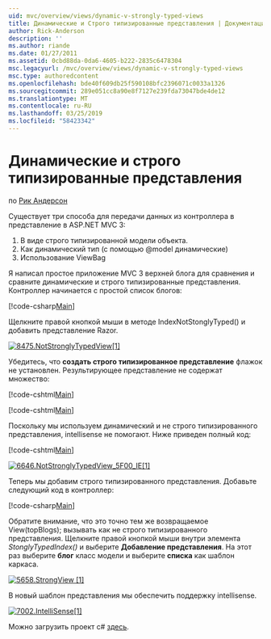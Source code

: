 ```yaml
---
uid: mvc/overview/views/dynamic-v-strongly-typed-views
title: Динамические и Строго типизированные представления | Документация Майкрософт
author: Rick-Anderson
description: ''
ms.author: riande
ms.date: 01/27/2011
ms.assetid: 0cbd88da-0da6-4605-b222-2835c6478304
msc.legacyurl: /mvc/overview/views/dynamic-v-strongly-typed-views
msc.type: authoredcontent
ms.openlocfilehash: bde40f609db25f590108bfc2396071c0033a1326
ms.sourcegitcommit: 289e051cc8a90e8f7127e239fda73047bde4de12
ms.translationtype: MT
ms.contentlocale: ru-RU
ms.lasthandoff: 03/25/2019
ms.locfileid: "58423342"
---
```

<a name="dynamic-v-strongly-typed-views"></a>Динамические и строго типизированные представления
====================
по [Рик Андерсон]((https://twitter.com/RickAndMSFT))

Существует три способа для передачи данных из контроллера в представление в ASP.NET MVC 3:

1. В виде строго типизированной модели объекта.
2. Как динамический тип (с помощью @model динамические)
3. Использование ViewBag

Я написал простое приложение MVC 3 верхней блога для сравнения и сравните динамические и строго типизированные представления. Контроллер начинается с простой список блогов:

[!code-csharp[Main](dynamic-v-strongly-typed-views/samples/sample1.cs)]

Щелкните правой кнопкой мыши в методе IndexNotStonglyTyped() и добавить представление Razor.

[![8475.NotStronglyTypedView[1]](dynamic-v-strongly-typed-views/_static/image2.png)](dynamic-v-strongly-typed-views/_static/image1.png)

Убедитесь, что **создать строго типизированное представление** флажок не установлен. Результирующее представление не содержат множество:

[!code-cshtml[Main](dynamic-v-strongly-typed-views/samples/sample2.cshtml)]

[!code-cshtml[Main](dynamic-v-strongly-typed-views/samples/sample3.cshtml)]

Поскольку мы используем динамический и не строго типизированного представления, intellisense не помогают. Ниже приведен полный код:

[!code-cshtml[Main](dynamic-v-strongly-typed-views/samples/sample4.cshtml)]

[![6646.NotStronglyTypedView_5F00_IE[1]](dynamic-v-strongly-typed-views/_static/image4.png)](dynamic-v-strongly-typed-views/_static/image3.png)

Теперь мы добавим строго типизированного представления. Добавьте следующий код в контроллер:

[!code-csharp[Main](dynamic-v-strongly-typed-views/samples/sample5.cs)]


Обратите внимание, что это точно тем же возвращаемое View(topBlogs); вызывать как не строго типизированного представления. Щелкните правой кнопкой мыши внутри элемента *StonglyTypedIndex()* и выберите **Добавление представления**. На этот раз выберите **блог** класс модели и выберите **списка** как шаблон каркаса.

[![5658.StrongView [1]](dynamic-v-strongly-typed-views/_static/image6.png)](dynamic-v-strongly-typed-views/_static/image5.png)

В новый шаблон представления мы обеспечить поддержку intellisense.

[![7002.IntelliSense[1]](dynamic-v-strongly-typed-views/_static/image8.png)](dynamic-v-strongly-typed-views/_static/image7.png)

Можно загрузить проект c# [здесь](https://blogs.msdn.com/cfs-file.ashx/__key/CommunityServer-Blogs-Components-WeblogFiles/00-00-01-11-73-SSMS/1817.Mvc3ViewDemo.zip).
